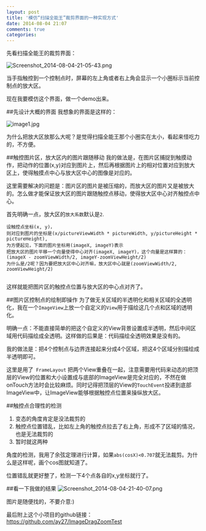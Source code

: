 ```yaml
---
layout: post
title: '模仿“扫描全能王”裁剪界面的一种实现方式'
date: 2014-08-04 21:07
comments: true
categories: 
---
```

先看扫描全能王的裁剪界面：

<!--more-->

![Screenshot_2014-08-04-21-05-43.png](http://user-image.logdown.io/user/8984/blog/8874/post/216251/qjwsjrC7TXq8WcYeF58V_Screenshot_2014-08-04-21-05-43.png)

当手指触控到一个控制点时，屏幕的左上角或者右上角会显示一个小圈标示当前控制点的放大区。

现在我要模仿这个界面，做一个demo出来。


##先设计大概的界面
我想象的界面是这样的：

![image1.jpg](http://user-image.logdown.io/user/8984/blog/8874/post/216251/VpTzf2sRjSxH2VXKQoQ4_image1.jpg)

为什么把放大区放那么大呢？是觉得扫描全能王那个小圈实在太小，看起来怪吃力的，不方便。

##触控图片区，放大区内的图片跟随移动
我的做法是，在图片区捕捉到触摸动作，把动作的位置(x,y)对应到图片上，然后再根据图片上的相对位置对应到放大区上，使得触摸点中心与放大区中心的图像是对应的。

这里需要解决的问题是：图片区的图片是被压缩的，而放大区的图片又是被放大的。怎么做才能保证放大区的图片跟随触控点移动，使得放大区中心对齐触控点中心。

首先明确一点，放大区的` 放大系数 `默认是` 2 `.

```
设触控点坐标(x, y)，
则对应到图片的坐标是(x/pictureViewWidth * pictureWidth, y/pictureHeight * pictureHeight),
为方便起见，下面的图片坐标用(imageX, imageY)表示
把放大区的图片平移一个向量使得中心对齐(imageX, imageY)，这个向量是这样算的：
(imageX - zoomViewWidth/2, imageY-zoomViewHeight/2)
为什么是/2呢？因为要把放大区中心对齐嘛，放大区中心就是(zoomViewWidth/2, zoomViewHeight/2)


```

这样就能把图片区的触控点位置与放大区的中心点对齐了。

##图片区控制点的绘制即操作
为了做无关区域的半透明化和相关区域的全透明化，我在一个` ImageView `上放一个自定义的` View `用于描绘这几个点和区域的透明化。

明确一点：不能直接简单的把这个自定义的View背景设置成半透明，然后中间区域用代码描绘成全透明。这样做的后果是：代码描绘全透明效果是没有的。

我的做法是：把4个控制点与边界连接起来分成4个区域，把这4个区域分别描绘成半透明即可。

这里是用了` FrameLayout` 把两个View重叠在一起，注意需要用代码来动态的把顶层的View的位置和大小设置成与底部的ImageView是完全对应的，不然在做onTouch方法时会比较麻烦。同时记得把顶层的View的` TouchEvent `投递到底部ImageView中，让ImageView能够根据触控点位置来操纵放大区。

##触控点合理性的检测
1. 变态的角度肯定是没法裁剪的
2. 触控点位置错乱，比如左上角的触控点拉去了右上角，形成不了区域的情况，也是无法裁剪的
3. 暂时就这两种

角度的检测，我用了余弦定理进行计算，如果` abs(cosX)<0.707 `就无法裁剪。为什么是这样呢，画个cos图就知道了。

位置错乱就更好整了，检测一下4个点各自的x,y坐标就行了。

##看一下我做的结果
![Screenshot_2014-08-04-21-40-07.png](http://user-image.logdown.io/user/8984/blog/8874/post/216251/emm8tZdbQcifFzw0Qjtz_Screenshot_2014-08-04-21-40-07.png)

图片是随便找的，不要介意:)


最后附上这个小项目的github链接：<https://github.com/ay27/ImageDragZoomTest>